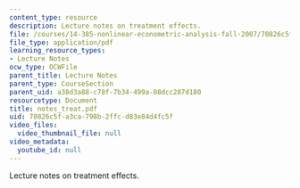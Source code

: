 ```yaml
---
content_type: resource
description: Lecture notes on treatment effects.
file: /courses/14-385-nonlinear-econometric-analysis-fall-2007/70826c5fa3ca798b2ffcd83e84d4fc5f_notes_treat.pdf
file_type: application/pdf
learning_resource_types:
- Lecture Notes
ocw_type: OCWFile
parent_title: Lecture Notes
parent_type: CourseSection
parent_uid: a38d3a88-c78f-7b34-499a-08dcc287d180
resourcetype: Document
title: notes_treat.pdf
uid: 70826c5f-a3ca-798b-2ffc-d83e84d4fc5f
video_files:
  video_thumbnail_file: null
video_metadata:
  youtube_id: null
---
```

Lecture notes on treatment effects.

